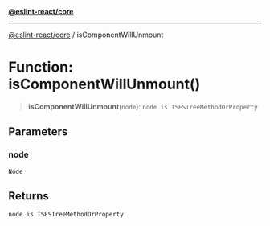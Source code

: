[**@eslint-react/core**](../README.md)

***

[@eslint-react/core](../README.md) / isComponentWillUnmount

# Function: isComponentWillUnmount()

> **isComponentWillUnmount**(`node`): `node is TSESTreeMethodOrProperty`

## Parameters

### node

`Node`

## Returns

`node is TSESTreeMethodOrProperty`
